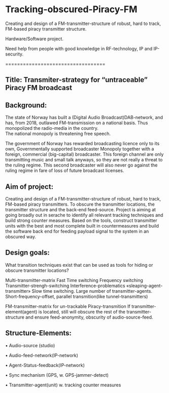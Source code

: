 # Tracking-obscured-Piracy-FM
Creating and design of a FM-transmitter-structure of robust, hard to track, FM-based piracy transmitter structure. 

Hardware/Software project.

Need help from people with good knowledge in RF-technology, IP and IP-security.


==================================

Title: Transmiter-strategy for “untraceable” Piracy FM broadcast
----------------------------------

Background:
----------------
The state of Norway has built a (Digital Audio Broadcast)DAB-network, and has, from 2018, outlawed FM-transmission on a national basis. Thus monopolized the radio-media in the country.  
The national monopoly is threatening free speech. 

The government of Norway has rewarded broadcasting licence only to its own, Governmentally supported broadcaster Monopoly together with a foreign, commercial (big-capital) broadcaster.  This foreign channel are only transmitting music and small talk anyways, so they are not really a threat to the ruling regime.
This second broadcaster will also never go against the ruling regime in fare of loss of future broadcast licenses. 

Aim of project:
-------------------
Creating and design of a FM-transmitter-structure of robust, hard to track, FM-based piracy transmitters. To obscure the transmitter locations, the transmitter structure and the back-end feed-source. Project is aiming at going broadly out in serache to identify all relevant tracking techniques and build strong counter measures. Based on the tools, construct transmitter units with the best and most complete built in countermeasures and build the software back end for feeding payload signal to the system in an obscured way.

Design goals:
-------------------
What transition techniques exist that can be used as tools for hiding or obscure transmitter locations?

Multi-transmitter-matrix
Fast Time switching
Frequency switching
Transmitter-strengh-switching
Interference-problematics
«sleaping-agent-transmitter» Slow time switching.
Large number of transmitter-agents.
Short-frequency-offset, parallel transmition(like tunnel-transmitters)

FM-transmitter-matrix for un-trackable Piracy-transmition
If transmitter-element(agent) is located, still will obscure the rest of the transmitter-structure and ensure feed-anonymity, obscurity of audio-source-feed.

Structure-Elements:
-----------------------
•	Audio-source (studio)

•	Audio-feed-network(IP-network)

•	Agent-Status-feedback(IP-network)

•	Sync mechanism (GPS, w. GPS-jammer-detect)

•	Transmitter-agent(unit) w. tracking counter measures


